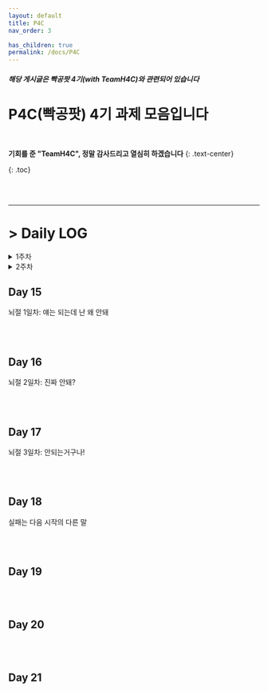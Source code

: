 ```yaml
---
layout: default
title: P4C
nav_order: 3

has_children: true
permalink: /docs/P4C
---
```


##### 해당 게시글은 빡공팟 4기(with TeamH4C)와 관련되어 있습니다

# P4C(빡공팟) 4기 과제 모음입니다
<br>

**기회를 준 "TeamH4C", 정말 감사드리고 열심히 하겠습니다**
{: .text-center}

{: .toc}

<br><br>

-----

# > Daily LOG

<details>
<summary>1주차</summary>
<div markdown="1">
## Day 1. 시작

첫 과제이고 이제 시작이라 의욕이 넘친다.  
다 해냈으면 좋겠다.

<br><br>

## Day 2

하나를 하더라도 최선을 다하자.  
개발을 구상하는 단계도 재밌는 것 같다.

<br><br>

## Day 3

HTML의 첫걸음을 떼기 시작했다.  
다음은 php이다.

<br><br>

## Day 4

php...php...php...?

<br><br>

## Day 5

그간 조금씩 쌓아온 지식들이 도움이 된다.  
느려도 재밌다.

<br><br>

## Day  6

배울수록 빨리 내껄 만들고 싶은 욕구가 든다.  

<br><br>

## Day  7

진행해야할 전체적인 틀이 보인다.  
도착해야할 섬의 윤곽이 보이기 시작한 느낌이다.

</div>
</details>

<details>
<summary>2주차</summary>
<div markdown="1">

## Day 8

개발이라는 것을 시작해보니 알겠다.  
나는 재능이 없다 ㅋㅋ..

<br><br>

## Day 9

못해서 재밌는 건지 이게 재밌는 건지  
뭔가 만들어지는게 재밌긴 하다.

<br><br>

## Day 10

만들면 만들수록 오기가 생긴다.  
만들 수 있겠지..?ㅋㅋ

<br><br>

## Day 11

디자이너는 참 대단한 사람들이구나  

<br><br>

## Day 12

띠용 x3

<br><br>

## Day 13

삽질하는 과정이 있기에 성장할 수 있다고 생각은 한다.  
그러나 의지도 꺽이는 중...

<br><br>

## Day 14

시간이 참 빠르다.  
뭐지?

</div>
</details>

## Day 15

뇌절 1일차: 얘는 되는데 난 왜 안돼

<br><br>

## Day 16

뇌절 2일차: 진짜 안돼?

<br><br>

## Day 17

뇌절 3일차: 안되는거구나!

<br><br>

## Day 18

실패는 다음 시작의 다른 말

<br><br>

## Day 19

<br><br>

## Day 20

<br><br>

## Day 21



<br><br>